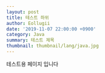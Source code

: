 ```yaml
---
layout: post
title: 테스트 하위
author: Eollugii
date: '2019-11-07 22:00:00 +0900'
category: Java
summary: 테스트 제목
thumbnail: thumbnail/lang/java.jpg
---
```


테스트용 페이지 입니다